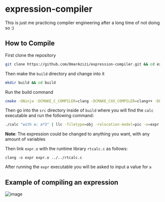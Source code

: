 # expression-compiler
This is just me practicing compiler engineering after a long time of not doing so :)

## How to Compile
First clone the repository
```bash
git clone https://github.com/OmarAzizi/expression-compiler.git && cd expression-compiler
```

Then make the `build` directory and change into it
```bash
mkdir build && cd build
```

Run the build command 
```bash
cmake -GNinja -DCMAKE_C_COMPILER=clang -DCMAKE_CXX_COMPILER=clang++ -DLLVM_DIR=/usr/lib/llvm ../ && ninja
```

Then go into the `src` directory inside of `build` where you will find the `calc` executable and run the following command:
```bash
./calc "with a: a*3" | llc -filetype=obj -relocation-model=pic -o=expr.o
```
**Note**: The expression could be changed to anything you want, with any amount of variables

Then link `expr.o` with the runtime library `rtcalc.c` as follows:
```bashclang -o expr expr.o ../../rtcalc.c
clang -o expr expr.o ../../rtcalc.c
```
After running the `expr` executable you will be asked to input a value for `a`

## Example of compiling an expression
![image](https://github.com/OmarAzizi/expression-compiler/assets/110500643/2c14dfef-b7a3-41c9-bf79-857124d7b089)

